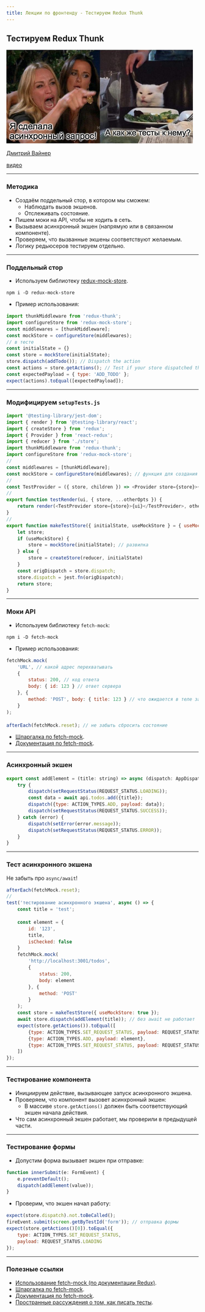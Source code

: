 ```yaml
---
title: Лекции по фронтенду - Тестируем Redux Thunk
---
```


## Тестируем Redux Thunk

![react-testing library](assets/redux-api/redux-thunk-meme.png)

[Дмитрий Вайнер](https://github.com/dmitryweiner)

[видео]()

---

### Методика
* Создаём поддельный стор, в котором мы сможем:
  * Наблюдать вызов экшенов.
  * Отслеживать состояние.
* Пишем моки на API, чтобы не ходить в сеть.
* Вызываем асинхронный экшен (напрямую или в связанном компоненте).
* Проверяем, что вызванные экшены соответствуют желаемым.
* Логику редьюсеров тестируем отдельно.
  
---

### Поддельный стор
* Используем библиотеку [redux-mock-store](https://github.com/reduxjs/redux-mock-store).
```shell
npm i -D redux-mock-store
```
* Пример использования:

```js
import thunkMiddleware from 'redux-thunk';
import configureStore from 'redux-mock-store';
const middlewares = [thunkMiddleware];
const mockStore = configureStore(middlewares);
// в тесте
const initialState = {}
const store = mockStore(initialState);
store.dispatch(addTodo()); // Dispatch the action
const actions = store.getActions(); // Test if your store dispatched the expected actions
const expectedPayload = { type: 'ADD_TODO' };
expect(actions).toEqual([expectedPayload]);
```

---

### Модифицируем ```setupTests.js```

```js
import '@testing-library/jest-dom';
import { render } from '@testing-library/react';
import { createStore } from 'redux';
import { Provider } from 'react-redux';
import { reducer } from './store';
import thunkMiddleware from 'redux-thunk';
import configureStore from 'redux-mock-store';
//
const middlewares = [thunkMiddleware];
const mockStore = configureStore(middlewares); // функция для создания стора
//
const TestProvider = ({ store, children }) => <Provider store={store}>{children}</Provider>;
//
export function testRender(ui, { store, ...otherOpts }) {
    return render(<TestProvider store={store}>{ui}</TestProvider>, otherOpts)
}
//
export function makeTestStore({ initialState, useMockStore } = { useMockStore: false }) {
    let store;
    if (useMockStore) {
        store = mockStore(initialState); // развилка
    } else {
        store = createStore(reducer, initialState)
    }
    const origDispatch = store.dispatch;
    store.dispatch = jest.fn(origDispatch);
    return store;
}
```

---

### Моки API
* Используем библиотеку ```fetch-mock```:
```shell
npm i -D fetch-mock
```
* Пример использования:
```js
fetchMock.mock(
    'URL', // какой адрес перехватывать
    {
        status: 200, // код ответа
        body: { id: 123 } // ответ сервера
    }, {
        method: 'POST', body: { title: 123 } // что ожидается в теле запроса
    }
);

afterEach(fetchMock.reset); // не забыть сбросить состояние
```
* [Шпаргалка по fetch-mock](https://github.com/wheresrhys/fetch-mock/blob/master/docs/cheatsheet.md).
* [Документация по fetch-mock](http://www.wheresrhys.co.uk/fetch-mock/).

---

### Асинхронный экшен
```js
export const addElement = (title: string) => async (dispatch: AppDispatch) => {
    try {
        dispatch(setRequestStatus(REQUEST_STATUS.LOADING));
        const data = await api.todos.add({title});
        dispatch({type: ACTION_TYPES.ADD, payload: data});
        dispatch(setRequestStatus(REQUEST_STATUS.SUCCESS));
    } catch (error) {
        dispatch(setError(error.message));
        dispatch(setRequestStatus(REQUEST_STATUS.ERROR));
    }
}
```

---

### Тест асинхронного экшена
Не забыть про ```async/await```!
```js
afterEach(fetchMock.reset);
//
test('тестирование асинхронного экшена', async () => {
    const title = 'test';

    const element = {
        id: '123',
        title,
        isChecked: false
    }
    fetchMock.mock(
        'http://localhost:3001/todos',
        {
            status: 200,
            body: element
        }, {
            method: 'POST'
        }
    );
    const store = makeTestStore({ useMockStore: true });
    await store.dispatch(addElement(title)); // без await не работает
    expect(store.getActions()).toEqual([
        {type: ACTION_TYPES.SET_REQUEST_STATUS, payload: REQUEST_STATUS.LOADING},
        {type: ACTION_TYPES.ADD, payload: element},
        {type: ACTION_TYPES.SET_REQUEST_STATUS, payload: REQUEST_STATUS.SUCCESS}
    ])
});
```

---

### Тестирование компонента
* Инициируем действие, вызывающее запуск асинхронного экшена.
* Проверяем, что компонент вызовет асинхронный экшен:
  * В массиве ```store.getActions()``` должен быть соответствующий экшен начала действия.
* Что сам асинхронный экшен работает, мы проверили в предыдущей части.

---

### Тестирование формы
* Допустим форма вызывает экшен при отправке:
```ts
function innerSubmit(e: FormEvent) {
    e.preventDefault();
    dispatch(addElement(value));
}
```
* Проверим, что экшен начал работу:
```js
expect(store.dispatch).not.toBeCalled();
fireEvent.submit(screen.getByTestId('form')); // отправка формы
expect(store.getActions()[0]).toEqual({
    type: ACTION_TYPES.SET_REQUEST_STATUS,
    payload: REQUEST_STATUS.LOADING
});
```

---

### Полезные ссылки
* [Использование fetch-mock (по документации Redux)](https://redux.js.org/recipes/writing-tests#async-action-creators).
* [Шпаргалка по fetch-mock](https://github.com/wheresrhys/fetch-mock/blob/master/docs/cheatsheet.md).
* [Документация по fetch-mock](http://www.wheresrhys.co.uk/fetch-mock/).
* [Пространные рассуждения о том, как писать тесты](https://michalzalecki.com/testing-redux-thunk-like-you-always-want-it/).